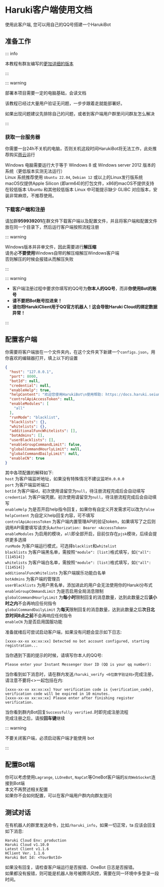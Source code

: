 # Haruki客户端使用文档
使用此客户端, 您可以用自己的QQ号搭建一个HarukiBot

## 准备工作

::: info

本教程有群友编写的[更加详细的版本](/harukiclient/user_written_tutorial)

:::

::: warning

部署本项目需要一定的电脑基础，会读文档

该教程已经过大量用户验证无问题，一步步跟着走就能部署好。

如果出现问题建议先排除自己的问题，或者到客户端用户群里问问群友怎么解决

:::

### 获取一台服务器
你需要一台24h不关机的电脑，否则关机这段时间HarukiBot将无法工作，此处推荐购买[雨云](https://www.rainyun.com/MzUzODA4_)运行

Windows 电脑需要运行大于等于 Windows 8 或 Windows server 2012 版本的系统（更低版本实测无法运行）  
Linux 系统推荐使用 ``Ubuntu 22.04``, ``Debian 12`` 或以上的Linux发行版系统  
macOS仅提供Apple Silicon (即arm64)的打包文件，x86的macOS不提供支持
在较低版本 Ubuntu 和其他较低版本 Linux 中可能提示缺少 GLIBC 对应版本，安装非常麻烦，不推荐使用。


### 下载客户端和注册
请加群**959939201**在群文件下载客户端以及配置文件，并且将客户端和配置文件放在同一个目录下，然后运行客户端按照流程注册  

::: warning

Windows版本并非单文件，因此需要进行**解压缩**  
请务必**不要使用**Windows自带的解压缩解压Windows客户端  
否则解压的时候会报错从而解压失败

:::

::: warning

+ 客户端注册过程中要求你填写的QQ号为**你本人的QQ号**，而非**你使用Bot的账号**
+ **请不要把Bot账号拉进来！**
+ **请勿将HarukiClient用于QQ官方机器人！这会导致Haruki Cloud的绑定数据异常！**

:::
## 配置客户端
你需要将客户端放在一个文件夹内，在这个文件夹下新建一个`configs.json`，用你喜欢的编辑器打开，填上以下的设置
```json
{
  "host": "127.0.0.1",
  "port": 8000,
  "botId": null,
  "credential": null,
  "enableHelp": true,
  "helpContent": "欢迎您使用HarukiBot\n使用帮助: https://docs.haruki.seiunx.com",
  "controlApiAccessToken": null,
  "enableModules": [
    "all"
  ],
  "runMode": "blacklist",
  "blacklists": {},
  "whitelists": {},
  "additionalFuncWhitelists": [],
  "botAdmins": [],
  "userBlacklists": [],
  "enableGroupCommandLimit": false,
  "globalCommandHourlyLimit": null,
  "globalCommandDailyLimit": null,
  "enableCN": true
}
```
其中各项配置的解释如下:  
`host` 为客户端监听地址，如果没有特殊情况不建议监听`0.0.0.0`  
`port` 为客户端监听端口  
`botId` 为客户端id，初次使用请留空为`null`，待注册流程完成后会自动填写  
`credential` 为客户端凭据，初次使用请留空为`null`，待注册流程完成后会自动填写  
`enableHelp` 为是否开启help指令回复，如果你有自定义开发需求可以改为`false`  
`helpContent`  为自定义help回复内容，可不填写  
`controlApiAccessToken` 为客户端内置管理API的验证token，如果填写了之后则调用API需要填写请求头`Authorization: Bearer <AccessToken>`  
`enableModules` 为启用的模块，`all`即全部开启，目前仅存在`pjsk`模块，后续会提供更多选择  
`runMode` 为客户端运行模式，可选择`blacklist`和`whitelist`  
`blacklists` 为客户端黑名单，需按照`"module": [list]`格式填写，如`{"all": [114514]}`  
`whitelists` 为客户端白名单，需按照`"module": [list]`格式填写，如`{"all": [114514]}`  
`additionalFuncWhitelists` 为客户端娱乐功能白名单  
`botAdmins`  为客户端的管理员  
`userBlacklists` 为用户黑名单，添加进此的用户会无法使用你的Haruki分布式  
`enableGroupCOmmandLimit` 为是否启用全局消息限制  
`globalCommandHourlyLimit` 为**每小时**限制回复的消息数量，达到此数量之后**该小时之内**不会再响应任何指令  
`globalCommandDailyLimit` 为**每天**限制回复的消息数量，达到此数量之后**次日北京时间8点之前**不会再响应任何指令  
`enableCN` 为是否启用国服功能

准备就绪后可尝试启动客户端，如果没有问题会显示如下日志:

```text
[xxxx-xx-xx xx:xx:xx] Detected no bot account configured, starting registration...
```
当你遇到下面的提示的时候，请填写你本人的QQ号:
```text
Please enter your Instant Messenger User ID (QQ is your qq number): 
```
当你看到如下消息时，请在群内发送`/haruki_verify <6位数字验证码>`完成注册，请注意不要将<>一起包括在内:
```text
[xxxx-xx-xx xx:xx:xx] Your verification code is {verification_code}, verification code will be expired in 10 minutes.
[xxxx-xx-xx xx:xx:xx] Please enter after finishing register verification.
```

当你看到群内Bot回复`Successfully verified.`时即完成注册流程  
完成注册之后，请按**回车键**继续

::: warning

不要关闭客户端，必须启动客户端才能使用 bot

:::

## 配置Bot端
你可以考虑使用`Lagrange`, `LLOneBot`, `NapCat`等OneBot客户端的`反向WebSocket`连接到Bot端  
本文不再赘述相关配置  
如果你不会如何配置，可以在客户端用户群内向群友提问

## 测试对话

在有机器人的群里发送命令，比如`/haruki_info`，如果一切正常，ta 应该会回复如下消息:
```
Haruki Cloud Env: production 
Haruki Cloud v1.10.0
Latest Client v1.1.6
HClient Ver. 1.1.6
Haruki Bot Id: <YourBotId>
```

如果没有回复，请检查客户端运行是否报错、OneBot 日志是否报错。  
如果都没有报错，则可能是机器人账号被腾讯风控，需要在同一环境中多登录一段时间。
